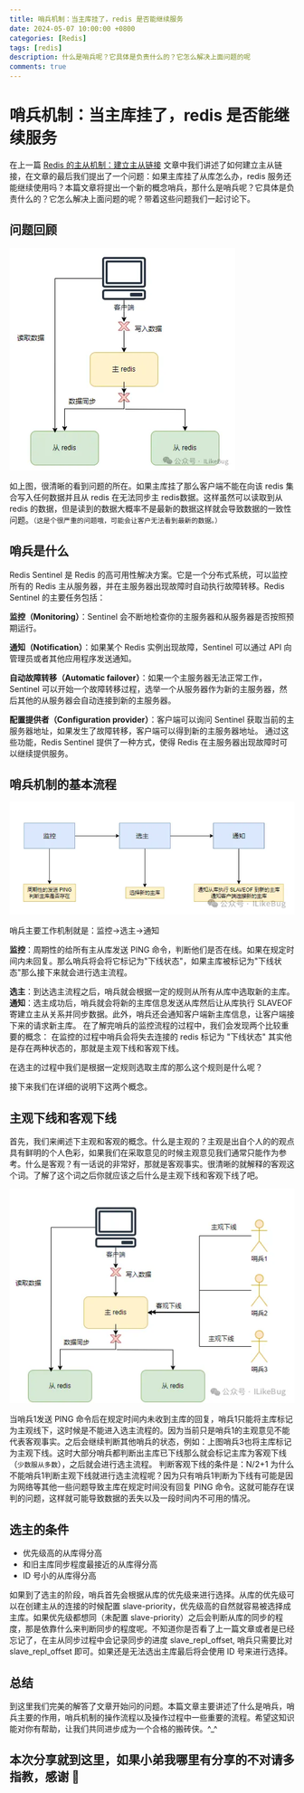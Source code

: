 ```yaml
---
title: 哨兵机制：当主库挂了，redis 是否能继续服务
date: 2024-05-07 10:00:00 +0800
categories: [Redis]
tags: [redis] 
description: 什么是哨兵呢？它具体是负责什么的？它怎么解决上面问题的呢
comments: true
---
```


# 哨兵机制：当主库挂了，redis 是否能继续服务

在上一篇 [Redis 的主从机制：建立主从链接](https://ilikebug.github.io/posts/redis/) 文章中我们讲述了如何建立主从链接，在文章的最后我们提出了一个问题：如果主库挂了从库怎么办，redis 服务还能继续使用吗？本篇文章将提出一个新的概念哨兵，那什么是哨兵呢？它具体是负责什么的？它怎么解决上面问题的呢？带着这些问题我们一起讨论下。

## 问题回顾

![问题回顾](/assets/img/2024-05-07/1.jpg)

如上图，很清晰的看到问题的所在。如果主库挂了那么客户端不能在向该 redis 集合写入任何数据并且从 redis 在无法同步主 redis数据。这样虽然可以读取到从 redis 的数据，但是读到的数据大概率不是最新的数据这样就会导致数据的一致性问题。`（这是个很严重的问题哦，可能会让客户无法看到最新的数据。）`

## 哨兵是什么

Redis Sentinel 是 Redis 的高可用性解决方案。它是一个分布式系统，可以监控所有的 Redis 主从服务器，并在主服务器出现故障时自动执行故障转移。Redis Sentinel 的主要任务包括：

**监控（Monitoring）**：Sentinel 会不断地检查你的主服务器和从服务器是否按照预期运行。

**通知（Notification）**：如果某个 Redis 实例出现故障，Sentinel 可以通过 API 向管理员或者其他应用程序发送通知。

**自动故障转移（Automatic failover）**：如果一个主服务器无法正常工作，Sentinel 可以开始一个故障转移过程，选举一个从服务器作为新的主服务器，然后其他的从服务器会自动连接到新的主服务器。

**配置提供者（Configuration provider）**：客户端可以询问 Sentinel 获取当前的主服务器地址，如果发生了故障转移，客户端可以得到新的主服务器地址。
通过这些功能，Redis Sentinel 提供了一种方式，使得 Redis 在主服务器出现故障时可以继续提供服务。

## 哨兵机制的基本流程

![哨兵机制的基本流程](/assets/img/2024-05-07/2.jpg)

哨兵主要工作机制就是：监控->选主->通知 

**监控**：周期性的给所有主从库发送 PING 命令，判断他们是否在线。如果在规定时间内未回复。那么哨兵将会将它标记为"下线状态"，如果主库被标记为"下线状态"那么接下来就会进行选主流程。

**选主**：到达选主流程之后，哨兵就会根据一定的规则从所有从库中选取新的主库。
**通知**：选主成功后，哨兵就会将新的主库信息发送从库然后让从库执行 SLAVEOF 寄建立主从关系并同步数据。此外，哨兵还会通知客户端新主库信息，让客户端接下来的请求新主库。
在了解完哨兵的监控流程的过程中，我们会发现两个比较重要的概念：
在监控的过程中哨兵会将失去连接的 redis 标记为 "下线状态" 其实他是存在两种状态的，那就是主观下线和客观下线。

在选主的过程中我们是根据一定规则选取主库的那么这个规则是什么呢？

接下来我们在详细的说明下这两个概念。

## 主观下线和客观下线

首先，我们来阐述下主观和客观的概念。什么是主观的？主观是出自个人的的观点具有鲜明的个人色彩，如果我们在采取意见的时候主观意见我们通常只能作为参考。什么是客观？有一话说的非常好，那就是客观事实。很清晰的就解释的客观这个词。了解了这个词之后你就应该之后什么是主观下线和客观下线了吧。

![客观下线](/assets/img/2024-05-07/3.jpg)

当哨兵1发送 PING 命令后在规定时间内未收到主库的回复，哨兵1只能将主库标记为主观线下，这时候是不能进入选主流程的。因为当前只是哨兵1的主观意见不能代表客观事实。之后会继续判断其他哨兵的状态，例如：上图哨兵3也将主库标记为主观下线。这时大部分哨兵都判断出主库已下线那么就会标记主库为客观下线（`少数服从多数`），之后就会进行选主流程。
判断客观下线的条件是：N/2+1
为什么不能哨兵1判断主观下线就进行选主流程呢？因为只有哨兵1判断为下线有可能是因为网络等其他一些问题导致主库在规定时间没有回复 PING 命令。这就可能存在误判的问题，这样就可能导致数据的丢失以及一段时间内不可用的情况。

## 选主的条件

- 优先级高的从库得分高
- 和旧主库同步程度最接近的从库得分高
- ID 号小的从库得分高

如果到了选主的阶段，哨兵首先会根据从库的优先级来进行选择。从库的优先级可以在创建主从的连接的时候配置 slave-priority，优先级高的自然就容易被选择成主库。如果优先级都想同（未配置 slave-priority）之后会判断从库的同步的程度，那是依靠什么来判断同步的程度呢。不知道你是否看了上一篇文章或者是已经忘记了，在主从同步过程中会记录同步的进度 slave_repl_offset, 哨兵只需要比对 slave_repl_offset 即可。如果还是无法选出主库最后将会使用 ID 号来进行选择。

## 总结

到这里我们完美的解答了文章开始问的问题。本篇文章主要讲述了什么是哨兵，哨兵主要的作用，哨兵机制的操作流程以及操作过程中一些重要的流程。希望这知识能对你有帮助，让我们共同进步成为一个合格的搬砖侠。^_^

## 本次分享就到这里，如果小弟我哪里有分享的不对请多指教，感谢 🌹